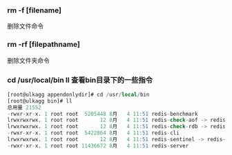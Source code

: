 ### rm -f [filename]
删除文件命令
### rm -rf [filepathname]
删除文件夹命令
### cd /usr/local/bin ll 查看bin目录下的一些指令
```sql
[root@ulkagg appendonlydir]# cd /usr/local/bin
[root@ulkagg bin]# ll
总用量 21552
-rwxr-xr-x. 1 root root  5205448 8月   4 11:51 redis-benchmark
lrwxrwxrwx. 1 root root       12 8月   4 11:51 redis-check-aof -> redis-server<--修复aof文件
lrwxrwxrwx. 1 root root       12 8月   4 11:51 redis-check-rdb -> redis-server<--修复rdb文件
-rwxr-xr-x. 1 root root  5422864 8月   4 11:51 redis-cli
lrwxrwxrwx. 1 root root       12 8月   4 11:51 redis-sentinel -> redis-server
-rwxr-xr-x. 1 root root 11436672 8月   4 11:51 redis-server

```